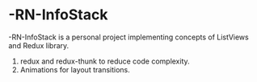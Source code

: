 # -RN-InfoStack

-RN-InfoStack is a personal project implementing concepts of ListViews and Redux library.

1. redux and redux-thunk to reduce code complexity.
2. Animations for layout transitions.
